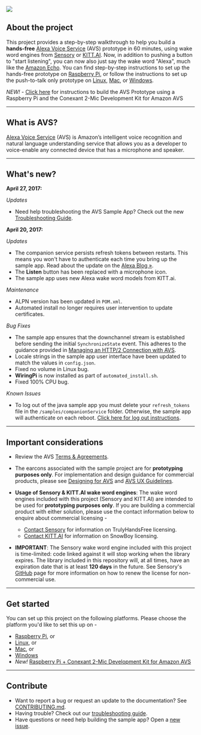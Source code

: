 ![](../../wiki/assets/alexa-logo-3.png)

## About the project

This project provides a step-by-step walkthrough to help you build a **hands-free** [Alexa Voice Service](https://developer.amazon.com/avs) (AVS) prototype in 60 minutes, using wake word engines from [Sensory](https://github.com/Sensory/alexa-rpi) or [KITT.AI](https://github.com/Kitt-AI/snowboy). Now, in addition to pushing a button to "start listening", you can now also just say the wake word "Alexa", much like the [Amazon Echo](https://amazon.com/echo). You can find step-by-step instructions to set up the hands-free prototype on [Raspberry Pi](../../wiki/Raspberry-Pi), or follow the instructions to set up the push-to-talk only prototype on [Linux](../../wiki/Linux), [Mac](../../wiki/Mac), or [Windows](../../wiki/Windows).

*NEW!* - [Click here](../../wiki/Conexant2Mic-Raspberry-Pi) for instructions to build the AVS Prototype using a Raspberry Pi and the Conexant 2-Mic Development Kit for Amazon AVS

---

## What is AVS?

[Alexa Voice Service](https://developer.amazon.com/avs) (AVS) is Amazon’s intelligent voice recognition and natural language understanding service that allows you as a developer to voice-enable any connected device that has a microphone and speaker.

---

## What's new?

**April 27, 2017:**

*Updates* 

* Need help troubleshooting the AVS Sample App? Check out the new [Troubleshooting Guide](#troubleshooting).

**April 20, 2017:**  

*Updates*  

* The companion service persists refresh tokens between restarts. This means you won't have to authenticate each time you bring up the sample app. Read about the update on the [Alexa Blog »](https://developer.amazon.com/blogs/alexa/post/bb4a34ad-f805-43d9-bbe0-c113105dd8fd/understanding-login-authentication-with-the-avs-sample-app-and-the-node-js-server).  
* The **Listen** button has been replaced with a microphone icon.  
* The sample app uses new Alexa wake word models from KITT.ai.  

*Maintenance*  

* ALPN version has been updated in `POM.xml`.  
* Automated install no longer requires user intervention to update certificates.  

*Bug Fixes*  

* The sample app ensures that the downchannel stream is established before sending the initial `SynchronizeState` event. This adheres to the guidance provided in [Managing an HTTP/2 Connection with AVS](https://developer.amazon.com/public/solutions/alexa/alexa-voice-service/docs/managing-an-http-2-connection).
* Locale strings in the sample app user interface have been updated to match the values in `config.json`.  
* Fixed no volume in Linux bug.  
* **WiringPi** is now installed as part of `automated_install.sh`.  
* Fixed 100% CPU bug.  

*Known Issues*

* To log out of the java sample app you must delete your `refresh_tokens` file in the `/samples/companionService` folder. Otherwise, the sample app will authenticate on each reboot. [Click here for log out instructions](Sample-App-Log-Out-Instructions).

---

## Important considerations

* Review the AVS [Terms & Agreements](https://developer.amazon.com/public/solutions/alexa/alexa-voice-service/support/terms-and-agreements).  

* The earcons associated with the sample project are for **prototyping purposes only**. For implementation and design guidance for commercial products, please see [Designing for AVS](https://developer.amazon.com/public/solutions/alexa/alexa-voice-service/content/designing-for-the-alexa-voice-service) and [AVS UX Guidelines](https://developer.amazon.com/public/solutions/alexa/alexa-voice-service/content/alexa-voice-service-ux-design-guidelines).

* **Usage of Sensory & KITT.AI wake word engines**: The wake word engines included with this project (Sensory and KITT.AI) are intended to be used for **prototyping purposes only**. If you are building a commercial product with either solution, please use the contact information below to enquire about commercial licensing -
  * [Contact Sensory](http://www.sensory.com/support/contact/us-sales/) for information on TrulyHandsFree licensing.
  * [Contact KITT.AI](mailto:snowboy@kitt.ai) for information on SnowBoy licensing.

* **IMPORTANT**: The Sensory wake word engine included with this project is time-limited: code linked against it will stop working when the library expires. The library included in this repository will, at all times, have an expiration date that is at least **120 days** in the future. See Sensory's [GitHub](https://github.com/Sensory/alexa-rpi#license) page for more information on how to renew the license for non-commercial use.

---

## Get started

You can set up this project on the following platforms. Please choose the platform you'd like to set this up on -

* [Raspberry Pi](../../wiki/Raspberry-Pi), or
* [Linux](../../wiki/Linux), or
* [Mac](../../wiki/Mac), or
* [Windows](../../wiki/Windows)
* *New!* [Raspberry Pi + Conexant 2-Mic Development Kit for Amazon AVS](../../wiki/Conexant2Mic-Raspberry-Pi)

---

## Contribute 

* Want to report a bug or request an update to the documentation? See [CONTRIBUTING.md](https://github.com/alexa/alexa-avs-sample-app/blob/master/CONTRIBUTING.md).
* Having trouble? Check out our [troubleshooting guide](../../wiki/Troubleshooting).
* Have questions or need help building the sample app? Open a [new issue](https://github.com/alexa/alexa-avs-sample-app/issues/new).

